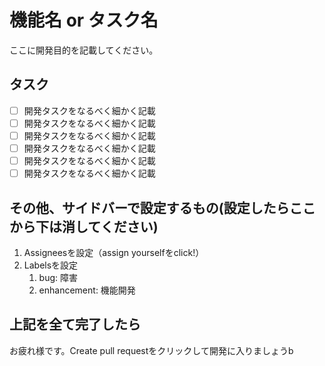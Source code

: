# 機能名 or タスク名
ここに開発目的を記載してください。

## タスク
- [ ] 開発タスクをなるべく細かく記載
- [ ] 開発タスクをなるべく細かく記載
- [ ] 開発タスクをなるべく細かく記載
- [ ] 開発タスクをなるべく細かく記載
- [ ] 開発タスクをなるべく細かく記載
- [ ] 開発タスクをなるべく細かく記載

## その他、サイドバーで設定するもの(設定したらここから下は消してください)
1. Assigneesを設定（assign yourselfをclick!）
1. Labelsを設定
   1. bug: 障害
   2. enhancement: 機能開発

## 上記を全て完了したら
お疲れ様です。Create pull requestをクリックして開発に入りましょうb
